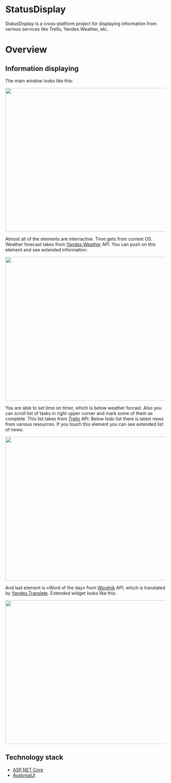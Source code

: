 # StatusDisplay

StatusDisplay is a cross-platform project for displaying information from various services like Trello, Yandex.Weather, etc.

# Overview

## Information displaying

The main window looks like this:

<p align="center">
 <img width="800" height="450" align="center" src="https://funkyimg.com/i/35ipc.png">
</p>

Almost all of the elements are interractive. Time gets from current OS. Weather forecast takes from [Yandex.Weather](https://yandex.ru/pogoda/) API. You can push on this element and see extended information:

<p align="center">
 <img width="800" height="450" align="center" src="https://funkyimg.com/i/35ipi.png">
</p>

You are able to set time on timer, which is below weather forcast. Also you can scroll list of tasks in right upper corner and mark some of them as complete. This list takes from [Trello](https://trello.com/) API. Below todo list there is latest news from various resources. If you touch this element you can see extended list of news:

<p align="center">
 <img width="800" height="450" align="center" src="https://funkyimg.com/i/35ipk.png">
</p>

And last element is «Word of the day» from [Wordnik](https://www.wordnik.com/word-of-the-day) API, which is translated by [Yandex.Translate](https://translate.yandex.ru/). Extended widget looks like this:

<p align="center">
 <img width="800" height="450" align="center" src="https://funkyimg.com/i/35ipj.png">
</p>

## Technology stack

* [ASP.NET Core](https://github.com/dotnet/aspnetcore)
* [AvaloniaUI](https://github.com/AvaloniaUI)